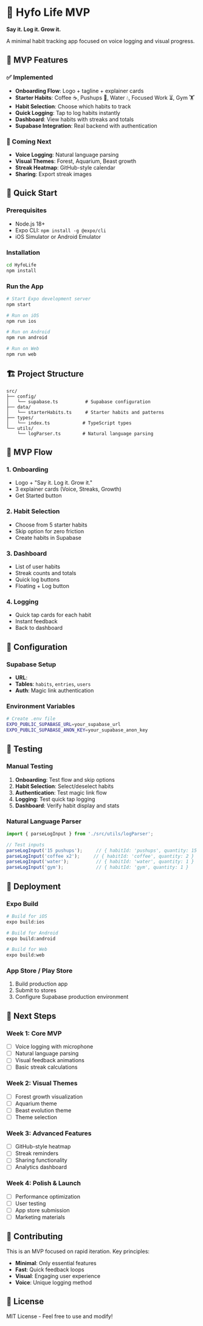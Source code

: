 # 🌱 Hyfo Life MVP

**Say it. Log it. Grow it.**

A minimal habit tracking app focused on voice logging and visual progress.

## 🎯 MVP Features

### ✅ Implemented
- **Onboarding Flow**: Logo + tagline + explainer cards
- **Starter Habits**: Coffee ☕, Pushups 💪, Water 💧, Focused Work ⏳, Gym 🏋️
- **Habit Selection**: Choose which habits to track
- **Quick Logging**: Tap to log habits instantly
- **Dashboard**: View habits with streaks and totals
- **Supabase Integration**: Real backend with authentication

### 🚧 Coming Next
- **Voice Logging**: Natural language parsing
- **Visual Themes**: Forest, Aquarium, Beast growth
- **Streak Heatmap**: GitHub-style calendar
- **Sharing**: Export streak images

## 🚀 Quick Start

### Prerequisites
- Node.js 18+
- Expo CLI: `npm install -g @expo/cli`
- iOS Simulator or Android Emulator

### Installation
```bash
cd HyfoLife
npm install
```

### Run the App
```bash
# Start Expo development server
npm start

# Run on iOS
npm run ios

# Run on Android
npm run android

# Run on Web
npm run web
```

## 🏗️ Project Structure

```
src/
├── config/
│   └── supabase.ts          # Supabase configuration
├── data/
│   └── starterHabits.ts     # Starter habits and patterns
├── types/
│   └── index.ts            # TypeScript types
└── utils/
    └── logParser.ts        # Natural language parsing
```

## 🎨 MVP Flow

### 1. Onboarding
- Logo + "Say it. Log it. Grow it."
- 3 explainer cards (Voice, Streaks, Growth)
- Get Started button

### 2. Habit Selection
- Choose from 5 starter habits
- Skip option for zero friction
- Create habits in Supabase

### 3. Dashboard
- List of user habits
- Streak counts and totals
- Quick log buttons
- Floating + Log button

### 4. Logging
- Quick tap cards for each habit
- Instant feedback
- Back to dashboard

## 🔧 Configuration

### Supabase Setup
- **URL**: 
- **Tables**: `habits`, `entries`, `users`
- **Auth**: Magic link authentication

### Environment Variables
```bash
# Create .env file
EXPO_PUBLIC_SUPABASE_URL=your_supabase_url
EXPO_PUBLIC_SUPABASE_ANON_KEY=your_supabase_anon_key
```

## 🧪 Testing

### Manual Testing
1. **Onboarding**: Test flow and skip options
2. **Habit Selection**: Select/deselect habits
3. **Authentication**: Test magic link flow
4. **Logging**: Test quick tap logging
5. **Dashboard**: Verify habit display and stats

### Natural Language Parser
```typescript
import { parseLogInput } from './src/utils/logParser';

// Test inputs
parseLogInput('15 pushups');     // { habitId: 'pushups', quantity: 15 }
parseLogInput('coffee x2');     // { habitId: 'coffee', quantity: 2 }
parseLogInput('water');          // { habitId: 'water', quantity: 1 }
parseLogInput('gym');            // { habitId: 'gym', quantity: 1 }
```

## 📱 Deployment

### Expo Build
```bash
# Build for iOS
expo build:ios

# Build for Android
expo build:android

# Build for Web
expo build:web
```

### App Store / Play Store
1. Build production app
2. Submit to stores
3. Configure Supabase production environment

## 🎯 Next Steps

### Week 1: Core MVP
- [ ] Voice logging with microphone
- [ ] Natural language parsing
- [ ] Visual feedback animations
- [ ] Basic streak calculations

### Week 2: Visual Themes
- [ ] Forest growth visualization
- [ ] Aquarium theme
- [ ] Beast evolution theme
- [ ] Theme selection

### Week 3: Advanced Features
- [ ] GitHub-style heatmap
- [ ] Streak reminders
- [ ] Sharing functionality
- [ ] Analytics dashboard

### Week 4: Polish & Launch
- [ ] Performance optimization
- [ ] User testing
- [ ] App store submission
- [ ] Marketing materials

## 🤝 Contributing

This is an MVP focused on rapid iteration. Key principles:
- **Minimal**: Only essential features
- **Fast**: Quick feedback loops
- **Visual**: Engaging user experience
- **Voice**: Unique logging method

## 📄 License

MIT License - Feel free to use and modify!
